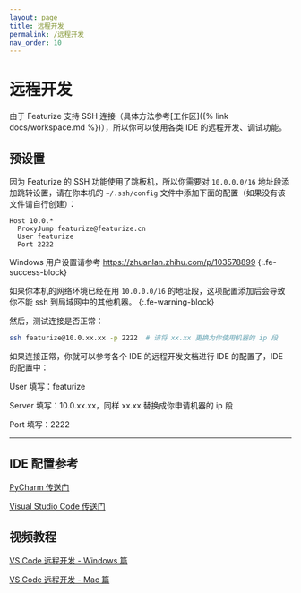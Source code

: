 ```yaml
---
layout: page
title: 远程开发
permalink: /远程开发
nav_order: 10
---
```


# 远程开发

由于 Featurize 支持 SSH 连接（具体方法参考[工作区]({% link docs/workspace.md %})），所以你可以使用各类 IDE 的远程开发、调试功能。

## 预设置

因为 Featurize 的 SSH 功能使用了跳板机，所以你需要对 `10.0.0.0/16` 地址段添加跳转设置，请在你本机的 `~/.ssh/config` 文件中添加下面的配置（如果没有该文件请自行创建）：

```
Host 10.0.*
  ProxyJump featurize@featurize.cn
  User featurize
  Port 2222
```

Windows 用户设置请参考 https://zhuanlan.zhihu.com/p/103578899
{:.fe-success-block}

如果你本机的网络环境已经在用 `10.0.0.0/16` 的地址段，这项配置添加后会导致你不能 ssh 到局域网中的其他机器。
{:.fe-warning-block}

然后，测试连接是否正常：

```bash
ssh featurize@10.0.xx.xx -p 2222  # 请将 xx.xx 更换为你使用机器的 ip 段
```

如果连接正常，你就可以参考各个 IDE 的远程开发文档进行 IDE 的配置了，IDE 的配置中：

User 填写：featurize

Server 填写：10.0.xx.xx，同样 xx.xx 替换成你申请机器的 ip 段

Port 填写：2222

-----------

## IDE 配置参考

[PyCharm 传送门](https://www.jetbrains.com/help/pycharm/configuring-remote-interpreters-via-ssh.html)

[Visual Studio Code 传送门](https://code.visualstudio.com/docs/remote/ssh-tutorial)

## 视频教程

[VS Code 远程开发 - Windows 篇](https://www.bilibili.com/video/BV1np4y1B7S7)

[VS Code 远程开发 - Mac 篇](https://www.bilibili.com/video/BV19X4y1u7vv)
